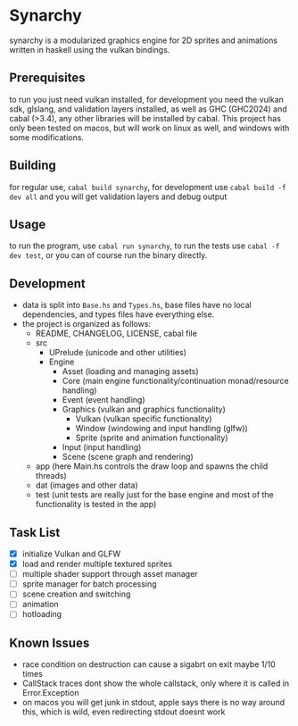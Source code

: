 # Synarchy

synarchy is a modularized graphics engine for 2D sprites and animations written in haskell using the vulkan bindings.

## Prerequisites

to run you just need vulkan installed, for development you need the vulkan sdk, glslang, and validation layers installed, as well as GHC (GHC2024) and cabal (>3.4), any other libraries will be installed by cabal.  This project has only been tested on macos, but will work on linux as well, and windows with some modifications.

## Building

for regular use, `cabal build synarchy`, for development use `cabal build -f dev all` and you will get validation layers and debug output

## Usage

to run the program, use `cabal run synarchy`, to run the tests use `cabal -f dev test`, or you can of course run the binary directly.

## Development

- data is split into `Base.hs` and `Types.hs`, base files have no local dependencies, and types files have everything else.
- the project is organized as follows:
    - README, CHANGELOG, LICENSE, cabal file
    - src
        - UPrelude (unicode and other utilities)
        - Engine
            - Asset (loading and managing assets)
            - Core (main engine functionality/continuation monad/resource handling)
            - Event (event handling)
            - Graphics (vulkan and graphics functionality)
                - Vulkan (vulkan specific functionality)
                - Window (windowing and input handling (glfw))
                - Sprite (sprite and animation functionality)
            - Input (input handling)
            - Scene (scene graph and rendering)
    - app (here Main.hs controls the draw loop and spawns the child threads)
    - dat (images and other data)
    - test (unit tests are really just for the base engine and most of the functionality is tested in the app)

## Task List

- [x] initialize Vulkan and GLFW
- [x] load and render multiple textured sprites
- [ ] multiple shader support through asset manager
- [ ] sprite manager for batch processing
- [ ] scene creation and switching
- [ ] animation
- [ ] hotloading

## Known Issues

- race condition on destruction can cause a sigabrt on exit maybe 1/10 times
- CallStack traces dont show the whole callstack, only where it is called in Error.Exception
- on macos you will get junk in stdout, apple says there is no way around this, which is wild, even redirecting stdout doesnt work
